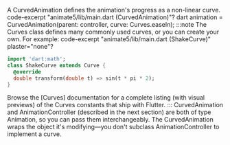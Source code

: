 A CurvedAnimation defines the animation's progress
as a non-linear curve.
code-excerpt "animate5/lib/main.dart (CurvedAnimation)"?
dart
animation = CurvedAnimation(parent: controller, curve: Curves.easeIn);
:::note
The Curves class defines many commonly used curves,
or you can create your own. For example:
code-excerpt "animate5/lib/main.dart (ShakeCurve)" plaster="none"?
```dart
import 'dart:math';
class ShakeCurve extends Curve {
  @override
  double transform(double t) => sin(t * pi * 2);
}
```
Browse the [Curves] documentation for a complete listing
(with visual previews) of the Curves constants that ship with Flutter.
:::
CurvedAnimation and AnimationController (described in the next section)
are both of type Animation<double>, so you can pass them interchangeably.
The CurvedAnimation wraps the object it's modifying—you
don't subclass AnimationController to implement a curve.
